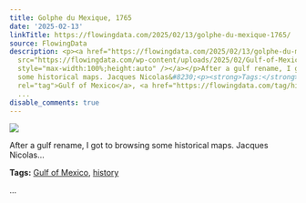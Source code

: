 ```yaml
---
title: Golphe du Mexique, 1765
date: '2025-02-13'
linkTitle: https://flowingdata.com/2025/02/13/golphe-du-mexique-1765/
source: FlowingData
description: <p><a href="https://flowingdata.com/2025/02/13/golphe-du-mexique-1765/"><img
  src="https://flowingdata.com/wp-content/uploads/2025/02/Gulf-of-Mexico-by-Bellin-750x474.jpg"
  style="max-width:100%;height:auto" /></a></p>After a gulf rename, I got to browsing
  some historical maps. Jacques Nicolas&#8230;<p><strong>Tags:</strong> <a href="https://flowingdata.com/tag/gulf-of-mexico/"
  rel="tag">Gulf of Mexico</a>, <a href="https://flowingdata.com/tag/history/" rel="tag">history</a></p>
  ...
disable_comments: true
---
```

<p><a href="https://flowingdata.com/2025/02/13/golphe-du-mexique-1765/"><img src="https://flowingdata.com/wp-content/uploads/2025/02/Gulf-of-Mexico-by-Bellin-750x474.jpg" style="max-width:100%;height:auto" /></a></p>After a gulf rename, I got to browsing some historical maps. Jacques Nicolas&#8230;<p><strong>Tags:</strong> <a href="https://flowingdata.com/tag/gulf-of-mexico/" rel="tag">Gulf of Mexico</a>, <a href="https://flowingdata.com/tag/history/" rel="tag">history</a></p> ...